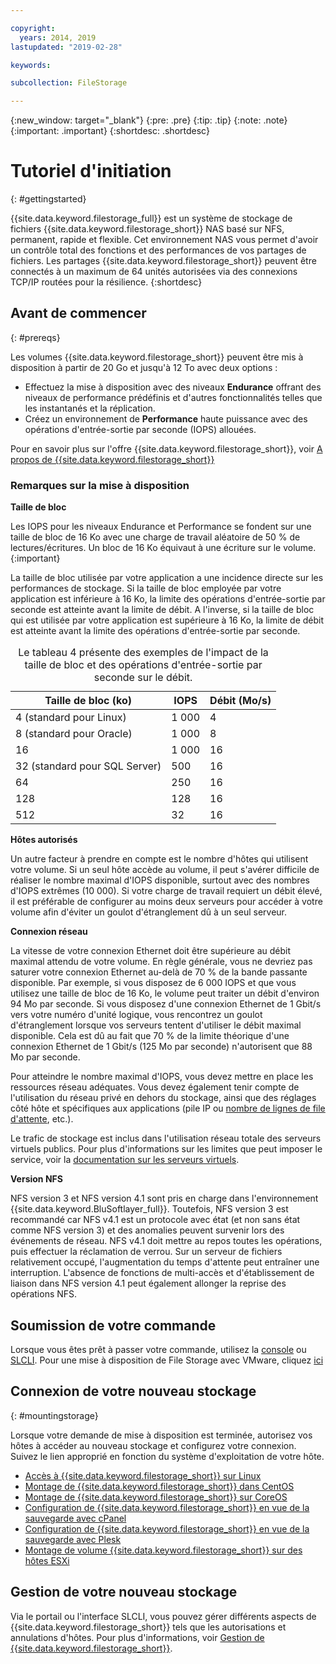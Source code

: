 ```yaml
---

copyright:
  years: 2014, 2019
lastupdated: "2019-02-28"

keywords:

subcollection: FileStorage

---
```

{:new_window: target="_blank"}
{:pre: .pre}
{:tip: .tip}
{:note: .note}
{:important: .important}
 {:shortdesc: .shortdesc}


# Tutoriel d'initiation 
{: #gettingstarted}

{{site.data.keyword.filestorage_full}} est un système de stockage de fichiers {{site.data.keyword.filestorage_short}} NAS basé sur NFS, permanent, rapide et flexible. Cet environnement NAS vous permet d'avoir un contrôle total des fonctions et des performances de vos partages de fichiers. Les partages {{site.data.keyword.filestorage_short}} peuvent être connectés à un maximum de 64 unités autorisées via des connexions TCP/IP routées pour la résilience.
{:shortdesc}

## Avant de commencer
{: #prereqs}

Les volumes {{site.data.keyword.filestorage_short}} peuvent être mis à disposition à partir de 20 Go et jusqu'à 12 To avec deux options : <br/>
- Effectuez la mise à disposition avec des niveaux **Endurance** offrant des niveaux de performance prédéfinis et d'autres fonctionnalités telles que les instantanés et la réplication.
- Créez un environnement de **Performance** haute puissance avec des opérations d'entrée-sortie par seconde (IOPS) allouées.

Pour en savoir plus sur l'offre {{site.data.keyword.filestorage_short}}, voir [A propos de {{site.data.keyword.filestorage_short}}](/docs/infrastructure/FileStorage?topic=FileStorage-about)

### Remarques sur la mise à disposition

**Taille de bloc**

Les IOPS pour les niveaux Endurance et Performance se fondent sur une taille de bloc de 16 Ko avec une charge de travail aléatoire de 50 % de lectures/écritures. Un bloc de 16 Ko équivaut à une écriture sur le volume.
{:important}

La taille de bloc utilisée par votre application a une incidence directe sur les performances de stockage. Si la taille de bloc employée par votre application est inférieure à 16 Ko, la limite des opérations d'entrée-sortie par seconde est atteinte avant la limite de débit. A l'inverse, si la taille de bloc qui est utilisée par votre application est supérieure à 16 Ko, la limite de débit est atteinte avant la limite des opérations d'entrée-sortie par seconde.

<table>
  <caption>Le tableau 4 présente des exemples de l'impact de la taille de bloc et des opérations d'entrée-sortie par seconde sur le débit.</caption>
        <colgroup>
          <col/>
          <col/>
          <col/>
        </colgroup>
        <thead>
          <tr>
            <th>Taille de bloc (ko)</th>
            <th>IOPS</th>
            <th>Débit (Mo/s)</th>
          </tr>
        </thead>
        <tbody>
          <tr>
            <td>4 (standard pour Linux)</td>
            <td>1 000</td>
            <td>4</td>
          </tr>
          <tr>
            <td>8 (standard pour Oracle)</td>
            <td>1 000</td>
            <td>8</td>
          </tr>
          <tr>
            <td>16</td>
            <td>1 000</td>
            <td>16</td>
          </tr>
          <tr>
            <td>32 (standard pour SQL Server)</td>
            <td>500</td>
            <td>16</td>
          </tr>          
          <tr>
            <td>64</td>
            <td>250</td>
            <td>16</td>
          </tr>
          <tr>
            <td>128</td>
            <td>128</td>
            <td>16</td>
          </tr>
          <tr>
            <td>512</td>
            <td>32</td>
            <td>16</td>
          </tr>
        </tbody>
</table>

**Hôtes autorisés**

Un autre facteur à prendre en compte est le nombre d'hôtes qui utilisent votre volume. Si un seul hôte accède au volume, il peut s'avérer difficile de réaliser le nombre maximal d'IOPS disponible, surtout avec des nombres d'IOPS extrêmes (10 000). Si votre charge de travail requiert un débit élevé, il est préférable de configurer au moins deux serveurs pour accéder à votre volume afin d'éviter un goulot d'étranglement dû à un seul serveur.

**Connexion réseau**

La vitesse de votre connexion Ethernet doit être supérieure au débit maximal attendu de votre volume. En règle générale, vous ne devriez pas saturer votre connexion Ethernet au-delà de 70 % de la bande passante disponible. Par exemple, si vous disposez de 6 000 IOPS et que vous utilisez une taille de bloc de 16 Ko, le volume peut traiter un débit d'environ 94 Mo par seconde. Si vous disposez d'une connexion Ethernet de 1 Gbit/s
vers votre numéro d'unité logique, vous rencontrez un goulot d'étranglement lorsque vos serveurs tentent d'utiliser le débit maximal disponible. Cela est dû au fait que 70 % de la limite théorique d'une connexion Ethernet de 1 Gbit/s (125 Mo par seconde) n'autorisent que 88 Mo par seconde.

Pour atteindre le nombre maximal d'IOPS, vous devez mettre en place les ressources réseau adéquates. Vous devez également tenir compte de l'utilisation du réseau privé en dehors du stockage, ainsi que des réglages côté hôte et spécifiques aux applications (pile IP ou [nombre de lignes de file d'attente](/docs/infrastructure/FileStorage?topic=FileStorage-hostqueuesettings), etc.).

Le trafic de stockage est inclus dans l'utilisation réseau totale des serveurs virtuels publics. Pour plus d'informations sur les limites que peut imposer le service, voir la [documentation sur les serveurs virtuels](/docs/vsi?topic=virtual-servers-about-public-virtual-servers).

**Version NFS**

NFS version 3 et NFS version 4.1 sont pris en charge dans l'environnement {{site.data.keyword.BluSoftlayer_full}}. Toutefois, NFS version 3 est recommandé car NFS v4.1 est un protocole avec état (et non sans état comme NFS version 3) et des anomalies peuvent survenir lors des événements de réseau. NFS v4.1 doit mettre au repos toutes les opérations, puis effectuer la réclamation de verrou. Sur un serveur de fichiers relativement occupé, l'augmentation du temps d'attente peut entraîner une interruption. L'absence de fonctions de multi-accès et d'établissement de liaison dans NFS version 4.1 peut également allonger la reprise des opérations NFS.

## Soumission de votre commande

Lorsque vous êtes prêt à passer votre commande, utilisez la [console](/docs/infrastructure/FileStorage?topic=FileStorage-orderingConsole) ou [SLCLI](/docs/infrastructure/FileStorage?topic=FileStorage-orderingSLCLI). Pour une mise à disposition de File Storage avec VMware, cliquez [ici](/docs/infrastructure/FileStorage?topic=FileStorage-architectureguide)

## Connexion de votre nouveau stockage
{: #mountingstorage}

Lorsque votre demande de mise à disposition est terminée, autorisez vos hôtes à accéder au nouveau stockage et configurez votre connexion. Suivez le lien approprié en fonction du système d'exploitation de votre hôte.
- [Accès à {{site.data.keyword.filestorage_short}} sur Linux](/docs/infrastructure/FileStorage?topic=FileStorage-mountingLinux)
- [Montage de {{site.data.keyword.filestorage_short}} dans CentOS](/docs/infrastructure/FileStorage?topic=FileStorage-mountingCentOS)
- [Montage de {{site.data.keyword.filestorage_short}} sur CoreOS](/docs/infrastructure/FileStorage?topic=FileStorage-mountingCoreOS)
- [Configuration de {{site.data.keyword.filestorage_short}} en vue de la sauvegarde avec cPanel](/docs/infrastructure/FileStorage?topic=FileStorage-cPanelBackups)
- [Configuration de {{site.data.keyword.filestorage_short}} en vue de la sauvegarde avec Plesk](/docs/infrastructure/FileStorage?topic=FileStorage-PleskBackup)
- [Montage de volume {{site.data.keyword.filestorage_short}} sur des hôtes ESXi](/docs/infrastructure/FileStorage?topic=FileStorage-architectureguide)

## Gestion de votre nouveau stockage

Via le portail ou l'interface SLCLI, vous pouvez gérer différents aspects de {{site.data.keyword.filestorage_short}} tels que les autorisations et annulations d'hôtes. Pour plus d'informations, voir [Gestion de {{site.data.keyword.filestorage_short}}](/docs/infrastructure/FileStorage?topic=FileStorage-managingstorage).
